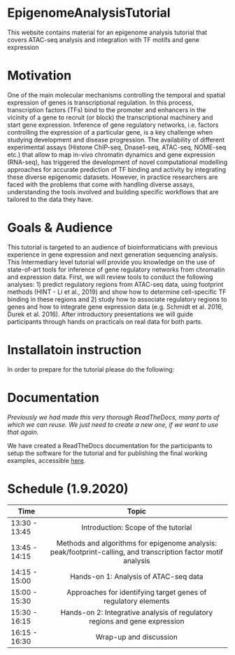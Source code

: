 # EpigenomeAnalysisTutorial
This website contains material for an epigenome analysis tutorial that covers ATAC-seq analysis and integration with TF motifs and gene expression


# Motivation
One of the main molecular mechanisms controlling the temporal and spatial expression of genes is transcriptional regulation. In this process, transcription factors (TFs) bind to the promoter and enhancers in the vicinity of a gene to recruit (or block) the transcriptional machinery and start gene expression. Inference of gene regulatory networks, i.e. factors controlling the expression of a particular gene, is a key challenge when studying development and disease progression. The availability of different experimental assays (Histone ChIP-seq, Dnase1-seq, ATAC-seq, NOME-seq etc.) that allow to map in-vivo chromatin dynamics and gene expression (RNA-seq), has triggered the development of novel computational modelling approaches for accurate prediction of TF binding and activity by integrating these diverse epigenomic datasets. However, in practice researchers are faced with the problems that come with handling diverse assays, understanding the tools involved and building specific workflows that are tailored to the data they have.

# Goals & Audience

This tutorial is targeted to an audience of bioinformaticians with previous experience in gene expression and next generation sequencing analysis. This Intermediary level tutorial will provide you knowledge on the use of state-of-art tools for inference of gene regulatory networks from chromatin and expression data. First, we will review tools to conduct the following analyses: 1) predict regulatory regions from ATAC-seq data, using footprint methods (HINT - Li et al., 2019) and show how to determine cell-specific TF binding in these regions and 2) study how to associate regulatory regions to genes and how to integrate gene expression data (e.g. Schmidt et al. 2016, Durek et al. 2016). 
After introductory presentations we will guide participants through hands on practicals on real data for both parts. 

# Installatoin instruction

In order to prepare for the tutorial please do the following:


# Documentation
*Previously we had made this very thorough ReadTheDocs, many parts of which we can reuse. We just need to create a new one, if we want to use that again.*

We have created a ReadTheDocs documentation for the participants to setup the software for the tutorial and for publishing the final working examples, accessible [here](http://epigenomicstutorial-ismb2017.readthedocs.io/en/latest/index.html).

# Schedule (1.9.2020)


| Time        | Topic           | 
| ------------- |:-------------:|
| 13:30 - 13:45      | Introduction: Scope of the tutorial |
| 13:45 - 14:15      | Methods and algorithms for epigenome analysis: peak/footprint-calling, and transcription factor motif analysis      |  
|14:15 - 15:00 | Hands-on 1: Analysis of  ATAC-seq data     | 
|15:00 - 15:30  | Approaches for identifying target genes of regulatory elements     | 
|15:30 - 16:15 | Hands-on 2: Integrative analysis of regulatory regions and gene expression   | 
|16:15 - 16:30 | Wrap-up and discussion | 

